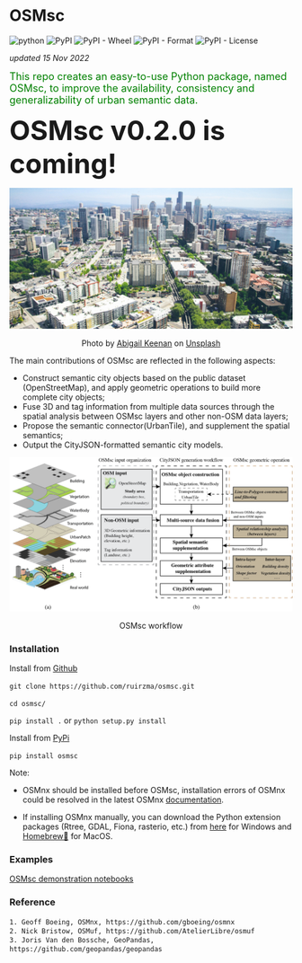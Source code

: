 OSMsc 
====
![python](https://img.shields.io/badge/python-v3.7-blue?style=plastic)
![PyPI](https://img.shields.io/pypi/v/osmsc?style=plastic)
![PyPI - Wheel](https://img.shields.io/pypi/wheel/osmsc?style=plastic)
![PyPI - Format](https://img.shields.io/pypi/format/osmsc?style=plastic)
![PyPI - License](https://img.shields.io/pypi/l/osmsc?style=plastic)


*updated 15 Nov 2022*

<font color=green size=4> This repo creates an easy-to-use Python package, named OSMsc, to improve the availability, consistency and generalizability of urban semantic data.</font>

<font size=10> **OSMsc v0.2.0 is coming!** </font>



![](abigail-keenan-RaVcslj475Y-unsplash.jpg)

<p align = "center"> 
Photo by <a href="https://unsplash.com/@akeenster?utm_source=unsplash&utm_medium=referral&utm_content=creditCopyText">Abigail  Keenan</a> on <a href="https://unsplash.com/?utm_source=unsplash&utm_medium=referral&utm_content=creditCopyText">Unsplash</a>
</p>


The main contributions of OSMsc are reflected in the following aspects:
* Construct semantic city objects based on the public dataset (OpenStreetMap), and apply geometric operations to build more complete city objects;
* Fuse 3D and tag information from multiple data sources through the spatial analysis between OSMsc layers and other non-OSM data layers;
* Propose the semantic connector(UrbanTile), and supplement the spatial semantics;
* Output the CityJSON-formatted semantic city models.



![workflow](osmsc_workflow.png "workflow")
<p align = "center"> OSMsc workflow</p>


### Installation


Install from [Github](https://github.com/ruirzma/osmsc)

`git clone https://github.com/ruirzma/osmsc.git`

`cd osmsc/`

`pip install .` or `python setup.py install`


Install from [PyPi](https://pypi.org/project/osmsc/)

`pip install osmsc`


Note: 

* OSMnx should be installed before OSMsc, installation errors of OSMnx could be resolved in the latest OSMnx [documentation](https://osmnx.readthedocs.io/en/stable/index.html).

* If installing OSMnx manually, you can download the Python extension packages (Rtree, GDAL, Fiona, rasterio, etc.) from [here](https://www.lfd.uci.edu/~gohlke/pythonlibs/) for Windows and [Homebrew🍺](https://brew.sh/) for MacOS.


### Examples


[OSMsc demonstration notebooks](https://github.com/ruirzma/osmsc/tree/main/examples)

### Reference
    1. Geoff Boeing, OSMnx, https://github.com/gboeing/osmnx
    2. Nick Bristow, OSMuf, https://github.com/AtelierLibre/osmuf
    3. Joris Van den Bossche, GeoPandas, https://github.com/geopandas/geopandas

